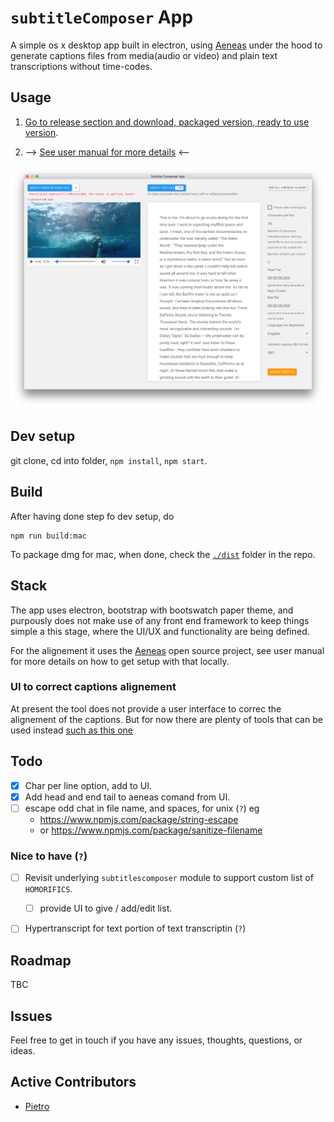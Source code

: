 # `subtitleComposer` App 

A simple os x desktop app built in electron, using [Aeneas][aeneas] under the hood to generate captions files from media(audio or video) and plain text transcriptions without time-codes.

##  Usage

1. [Go to release section and download, packaged version, ready to use version](https://github.com/pietrop/subtitlesComposer-app/releases). 

2. --> [See user manual for more details](https://pietropassarelli.gitbooks.io/subtitlecomposer-app/content/) <--

![Video + text screenshot](screenshots/video+text+.png)

## Dev setup 

git clone, cd into folder, `npm install`, `npm start`.

## Build

After having done step fo dev setup, do 

```
npm run build:mac
```

To package dmg for mac, when done, check the [`./dist`](`./dist`) folder in the repo. 

## Stack 

The app uses electron, bootstrap with bootswatch paper theme, and purpously does not make use of any front end framework to keep things simple a this stage, where the UI/UX and functionality are being defined.

For the alignement it uses the [Aeneas][aeneas] open source project, see user manual for more details on how to get setup with that locally.


### UI to correct captions alignement 
At present the tool does not provide a user interface to correc the alignement of the captions. But for now there are plenty of tools that can be used instead [such as this one](http://www.closedcaptioncreator.com/)

## Todo 

- [X] Char per line option, add to UI.
- [X] Add head and end tail to aeneas comand from UI.
- [ ] escape odd chat in file name, and spaces, for unix (`?`) eg
	- https://www.npmjs.com/package/string-escape
	- or https://www.npmjs.com/package/sanitize-filename


### Nice to have (`?`)
- [ ] Revisit underlying `subtitlescomposer` module to support custom list of `HOMORIFICS`.
	- [ ] provide UI to give / add/edit list.

- [ ] Hypertranscript for text portion of text transcriptin (`?`)


## Roadmap

TBC

## Issues
Feel free to get in touch if you have any issues, thoughts, questions, or ideas.

## Active Contributors 

- [Pietro](http://twitter.com/pietropassarell)




<!-- Initial requirements gathering and specification while at textAV with Joseph Polizzotto, Gideo, Marshal, and Jane -->


[aeneas]: https://github.com/readbeyond/aeneas